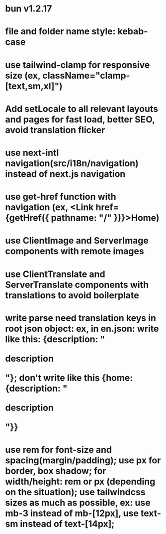 # bun v1.2.17

# file and folder name style: kebab-case

# use tailwind-clamp for responsive size (ex, className="clamp-[text,sm,xl]")

# Add setLocale to all relevant layouts and pages for fast load, better SEO, avoid translation flicker

# use next-intl navigation(src/i18n/navigation) instead of next.js navigation

# use get-href function with navigation (ex, <Link href={getHref({ pathname: "/" })}>Home</Link>)

# use ClientImage and ServerImage components with remote images

# use ClientTranslate and ServerTranslate components with translations to avoid boilerplate

# write parse need translation keys in root json object: ex, in en.json: write like this: {description: "<p>description</p>"}; don't write like this {home: {description: "<p>description</p>"}}

# use rem for font-size and spacing(margin/padding); use px for border, box shadow; for width/height: rem or px (depending on the situation); use tailwindcss sizes as much as possible, ex: use mb-3 instead of mb-[12px], use text-sm instead of text-[14px];
